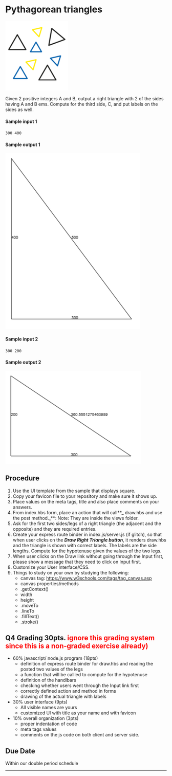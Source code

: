 
# Pythagorean triangles

![](banner.png)

Given 2 positive integers A and B, output a right triangle with 2 of the sides having A and B ems. Compute for the third side, C, and put labels on the sides as well.

#### Sample input 1
`300 400`
#### Sample output 1
![](345.png)


#### Sample input 2
`300 200`
#### Sample output 2

![](32.png)

## Procedure
1. Use the UI template from the sample that displays square. 
2. Copy your favicon file to your repository and make sure it shows up.
3. Place values on the meta tags, title and also place comments on your answers.
4. From index.hbs form, place an action that will call**_ draw.hbs and use the post method._**: Note: They are inside the views folder.
5. Ask for the first two sides/legs of a right triangle (the adjacent and the opposite) and they are required entries.
6. Create your express route binder in index.js/server.js (if glitch), so that when user clicks on the **_Draw Right Triangle button_**, it renders draw.hbs and the triangle is shown with correct labels.  The labels are the side lengths.  Compute for the hypotenuse given the values of the two legs. 
7. When user clicks on the Draw link without going through the Input first, please show a message that they need to click on Input first.
8. Customize your User Interface/CSS.
9. Things to study on your own by studying the following:
    - canvas tag: https://www.w3schools.com/tags/tag_canvas.asp
    - canvas properties/methods
    - .getContext()
    - width
    - height
    - .moveTo
    - .lineTo
    - .fillText()
    - .stroke()
      
## Q4 Grading 30pts. <span style="color:red"> ignore this grading system since this is a non-graded exercise already)</span>
 - 60% javascript/ node.js program (18pts)
   - definition of express route binder for draw.hbs and reading the posted two values of the legs
   - a function that will be callled to compute for the hypotenuse
   - definition of the handlbars
   - checking whether users went through the Input link first
   - correctly defined action and method in forms
   - drawing of the actual triangle with labels
 - 30% user interface (9pts)
   - All visible names are yours
   - customized UI with title as your name and with favicon
 - 10% overall organization (3pts)
   - proper indentation of code
   - meta tags values
   - comments on the js code on both client and server side.


## Due Date
Within our double period schedule

---
